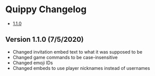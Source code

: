 # Quippy Changelog
 * [1.1.0](#1.1.0)

<a id="1.1.0"></a>
## Version 1.1.0 (7/5/2020)
 * Changed invitation embed text to what it was supposed to be
 * Changed game commands to be case-insensitive
 * Changed emoji IDs
 * Changed embeds to use player nicknames instead of usernames